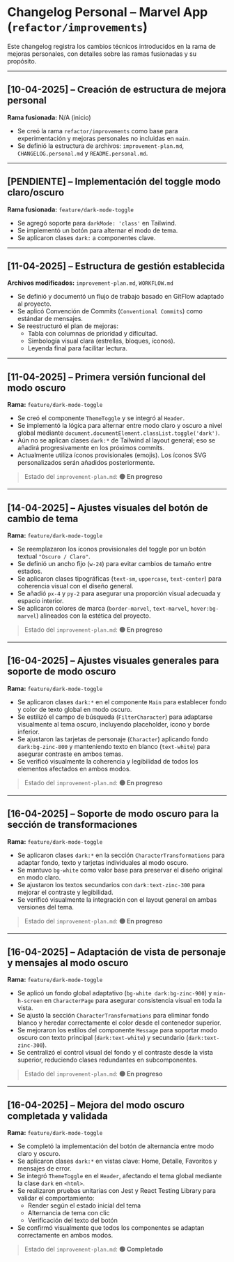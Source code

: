 # Changelog Personal – Marvel App (`refactor/improvements`)

Este changelog registra los cambios técnicos introducidos en la rama de mejoras personales, con detalles sobre las ramas fusionadas y su propósito.

---

## [10-04-2025] – Creación de estructura de mejora personal

**Rama fusionada:** N/A (inicio)

- Se creó la rama `refactor/improvements` como base para experimentación y mejoras personales no incluidas en `main`.
- Se definió la estructura de archivos: `improvement-plan.md`, `CHANGELOG.personal.md` y `README.personal.md`.

---

## [PENDIENTE] – Implementación del toggle modo claro/oscuro

**Rama fusionada:** `feature/dark-mode-toggle`

- Se agregó soporte para `darkMode: 'class'` en Tailwind.
- Se implementó un botón para alternar el modo de tema.
- Se aplicaron clases `dark:` a componentes clave.

---

## [11-04-2025] – Estructura de gestión establecida

**Archivos modificados:** `improvement-plan.md`, `WORKFLOW.md`

- Se definió y documentó un flujo de trabajo basado en GitFlow adaptado al proyecto.
- Se aplicó Convención de Commits (`Conventional Commits`) como estándar de mensajes.
- Se reestructuró el plan de mejoras:
    - Tabla con columnas de prioridad y dificultad.
    - Simbología visual clara (estrellas, bloques, íconos).
    - Leyenda final para facilitar lectura.

---

## [11-04-2025] – Primera versión funcional del modo oscuro

**Rama:** `feature/dark-mode-toggle`

- Se creó el componente `ThemeToggle` y se integró al `Header`.
- Se implementó la lógica para alternar entre modo claro y oscuro a nivel global mediante `document.documentElement.classList.toggle('dark')`.
- Aún no se aplican clases `dark:*` de Tailwind al layout general; eso se añadirá progresivamente en los próximos commits.
- Actualmente utiliza íconos provisionales (emojis). Los íconos SVG personalizados serán añadidos posteriormente.

> Estado del `improvement-plan.md`: **🟡 En progreso**

---

## [14-04-2025] – Ajustes visuales del botón de cambio de tema

**Rama:** `feature/dark-mode-toggle`

- Se reemplazaron los íconos provisionales del toggle por un botón textual `"Oscuro / Claro"`.
- Se definió un ancho fijo (`w-24`) para evitar cambios de tamaño entre estados.
- Se aplicaron clases tipográficas (`text-sm`, `uppercase`, `text-center`) para coherencia visual con el diseño general.
- Se añadió `px-4` y `py-2` para asegurar una proporción visual adecuada y espacio interior.
- Se aplicaron colores de marca (`border-marvel`, `text-marvel`, `hover:bg-marvel`) alineados con la estética del proyecto.

> Estado del `improvement-plan.md`: **🟡 En progreso**

---

## [16-04-2025] – Ajustes visuales generales para soporte de modo oscuro

**Rama:** `feature/dark-mode-toggle`

- Se aplicaron clases `dark:*` en el componente `Main` para establecer fondo y color de texto global en modo oscuro.
- Se estilizó el campo de búsqueda (`FilterCharacter`) para adaptarse visualmente al tema oscuro, incluyendo placeholder, ícono y borde inferior.
- Se ajustaron las tarjetas de personaje (`Character`) aplicando fondo `dark:bg-zinc-800` y manteniendo texto en blanco (`text-white`) para asegurar contraste en ambos temas.
- Se verificó visualmente la coherencia y legibilidad de todos los elementos afectados en ambos modos.

> Estado del `improvement-plan.md`: **🟡 En progreso**

---

## [16-04-2025] – Soporte de modo oscuro para la sección de transformaciones

**Rama:** `feature/dark-mode-toggle`

- Se aplicaron clases `dark:*` en la sección `CharacterTransformations` para adaptar fondo, texto y tarjetas individuales al modo oscuro.
- Se mantuvo `bg-white` como valor base para preservar el diseño original en modo claro.
- Se ajustaron los textos secundarios con `dark:text-zinc-300` para mejorar el contraste y legibilidad.
- Se verificó visualmente la integración con el layout general en ambas versiones del tema.

> Estado del `improvement-plan.md`: **🟡 En progreso**

---

## [16-04-2025] – Adaptación de vista de personaje y mensajes al modo oscuro

**Rama:** `feature/dark-mode-toggle`

- Se aplicó un fondo global adaptativo (`bg-white dark:bg-zinc-900`) y `min-h-screen` en `CharacterPage` para asegurar consistencia visual en toda la vista.
- Se ajustó la sección `CharacterTransformations` para eliminar fondo blanco y heredar correctamente el color desde el contenedor superior.
- Se mejoraron los estilos del componente `Message` para soportar modo oscuro con texto principal (`dark:text-white`) y secundario (`dark:text-zinc-300`).
- Se centralizó el control visual del fondo y el contraste desde la vista superior, reduciendo clases redundantes en subcomponentes.

> Estado del `improvement-plan.md`: **🟡 En progreso**

---

## [16-04-2025] – Mejora del modo oscuro completada y validada

**Rama:** `feature/dark-mode-toggle`

- Se completó la implementación del botón de alternancia entre modo claro y oscuro.
- Se aplicaron clases `dark:*` en vistas clave: Home, Detalle, Favoritos y mensajes de error.
- Se integró `ThemeToggle` en el `Header`, afectando el tema global mediante la clase `dark` en `<html>`.
- Se realizaron pruebas unitarias con Jest y React Testing Library para validar el comportamiento:
    - Render según el estado inicial del tema
    - Alternancia de tema con clic
    - Verificación del texto del botón
- Se confirmó visualmente que todos los componentes se adaptan correctamente en ambos modos.

> Estado del `improvement-plan.md`: **🟢 Completado**
